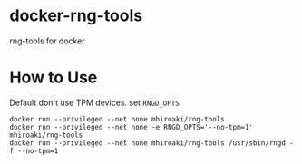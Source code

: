 # docker-rng-tools
rng-tools for docker


# How to Use

Default don't use TPM devices. set ``` RNGD_OPTS ```


```
docker run --privileged --net none mhiroaki/rng-tools
docker run --privileged --net none -e RNGD_OPTS='--no-tpm=1' mhiroaki/rng-tools
docker run --privileged --net none mhiroaki/rng-tools /usr/sbin/rngd -f --no-tpm=1
```
